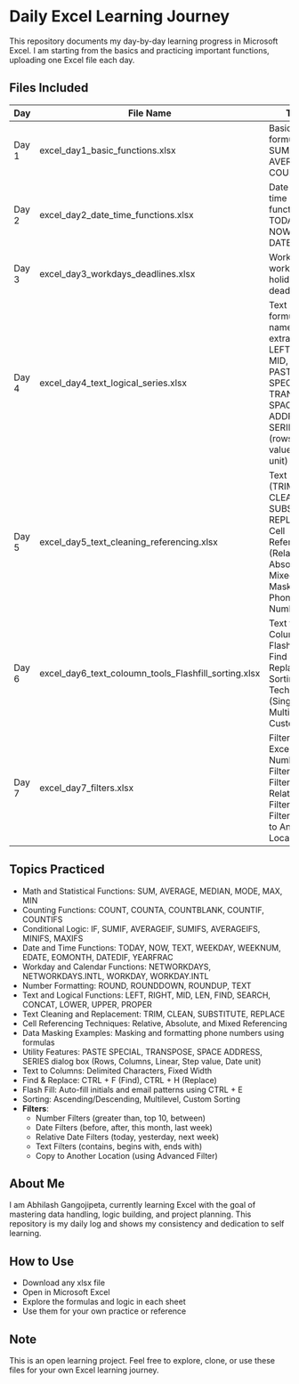 # Daily Excel Learning Journey

This repository documents my day-by-day learning progress in Microsoft Excel. I am starting from the basics and practicing important functions, uploading one Excel file each day.

## Files Included

| Day   | File Name                                      | Topic                                                                 |
|--------|-----------------------------------------------|------------------------------------------------------------------------|
| Day 1 | excel_day1_basic_functions.xlsx                | Basic formulas: SUM, AVERAGE, IF, COUNT                               |
| Day 2 | excel_day2_date_time_functions.xlsx            | Date and time functions: TODAY, NOW, TEXT, DATEDIF                    |
| Day 3 | excel_day3_workdays_deadlines.xlsx             | Working with workdays, holidays, deadlines                            |
| Day 4 | excel_day4_text_logical_series.xlsx            | Text formulas, name extraction, LEFT, RIGHT, MID, FIND, PASTE SPECIAL, TRANSPOSE, SPACE ADDRESS, SERIES (rows, step value, date unit) |
| Day 5 | excel_day5_text_cleaning_referencing.xlsx      | Text cleaning (TRIM, CLEAN, SUBSTITUTE, REPLACE), Cell Referencing (Relative, Absolute, Mixed), Masked Phone Numbers |
| Day 6 | excel_day6_text_coloumn_tools_Flashfill_sorting.xlsx | Text to Columns, Flash Fill, Find & Replace, and Sorting Techniques (Single, Multilevel, Custom) |
| Day 7 | excel_day7_filters.xlsx                        | Filters in Excel: Number Filters, Date Filters, Relative Date Filters, Text Filters, Copy to Another Location |

## Topics Practiced

- Math and Statistical Functions: SUM, AVERAGE, MEDIAN, MODE, MAX, MIN  
- Counting Functions: COUNT, COUNTA, COUNTBLANK, COUNTIF, COUNTIFS  
- Conditional Logic: IF, SUMIF, AVERAGEIF, SUMIFS, AVERAGEIFS, MINIFS, MAXIFS  
- Date and Time Functions: TODAY, NOW, TEXT, WEEKDAY, WEEKNUM, EDATE, EOMONTH, DATEDIF, YEARFRAC  
- Workday and Calendar Functions: NETWORKDAYS, NETWORKDAYS.INTL, WORKDAY, WORKDAY.INTL  
- Number Formatting: ROUND, ROUNDDOWN, ROUNDUP, TEXT  
- Text and Logical Functions: LEFT, RIGHT, MID, LEN, FIND, SEARCH, CONCAT, LOWER, UPPER, PROPER  
- Text Cleaning and Replacement: TRIM, CLEAN, SUBSTITUTE, REPLACE  
- Cell Referencing Techniques: Relative, Absolute, and Mixed Referencing  
- Data Masking Examples: Masking and formatting phone numbers using formulas  
- Utility Features: PASTE SPECIAL, TRANSPOSE, SPACE ADDRESS, SERIES dialog box (Rows, Columns, Linear, Step value, Date unit)  
- Text to Columns: Delimited Characters, Fixed Width  
- Find & Replace: CTRL + F (Find), CTRL + H (Replace)  
- Flash Fill: Auto-fill initials and email patterns using CTRL + E  
- Sorting: Ascending/Descending, Multilevel, Custom Sorting  
- **Filters**:  
  - Number Filters (greater than, top 10, between)  
  - Date Filters (before, after, this month, last week)  
  - Relative Date Filters (today, yesterday, next week)  
  - Text Filters (contains, begins with, ends with)  
  - Copy to Another Location (using Advanced Filter)

## About Me

I am Abhilash Gangojipeta, currently learning Excel with the goal of mastering data handling, logic building, and project planning. This repository is my daily log and shows my consistency and dedication to self learning.

## How to Use

- Download any xlsx file  
- Open in Microsoft Excel  
- Explore the formulas and logic in each sheet  
- Use them for your own practice or reference  

## Note

This is an open learning project. Feel free to explore, clone, or use these files for your own Excel learning journey.
